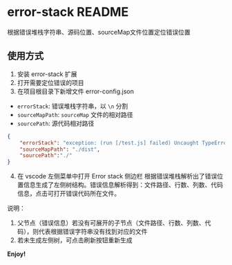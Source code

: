 # error-stack README

根据错误堆栈字符串、源码位置、sourceMap文件位置定位错误位置

## 使用方式

1. 安装 error-stack 扩展
2. 打开需要定位错误的项目
3. 在项目根目录下新增文件 error-config.json 
* `errorStack`: 错误堆栈字符串，以 `\n` 分割
* `sourceMapPath`: `sourceMap` 文件的相对路径
* `sourcePath`: 源代码相对路径

```json
{
    "errorStack": "exception: (run [/test.js] failed) Uncaught TypeError: Cannot convert object to primitive value\nat sr (/test.js:16:243776) \nat /test.js:16:246038\nat /test.js:16:246058\nat r (/test.js:9:164184) \nat /test.js:16:142779\nat r (/test.js:9:164184) \nat /test.js:16:135969\nat r (/test.js:9:164184) \nat /test.js:9:164986\nat /test.js:9:164996\nat r (/test.js:1:143) \nat /test.js:9:163596\nat r (/test.js:1:143) \nat /test.js:9:111962\nat r (/test.js:1:143) \nat s (/test.js:1:157139) \nat /test.js:1:157756\nat /test.js:1:158427\nat r (/test.js:1:143) \nat /test.js:1:935",
    "sourceMapPath": "./dist",
    "sourcePath":"./"
}
```
4. 在 vscode 左侧菜单中打开 Error stack 侧边栏
根据错误堆栈解析出了错误位置信息生成了左侧树结构。错误信息解析得到：文件路径、行数、列数、代码信息，点击可打开错误代码所在文件。

说明：
1. 父节点（错误信息）若没有可展开的子节点（文件路径、行数、列数、代码），则代表根据错误字符串没有找到对应的文件
2. 若未生成左侧树，可点击刷新按钮重新生成

**Enjoy!**
